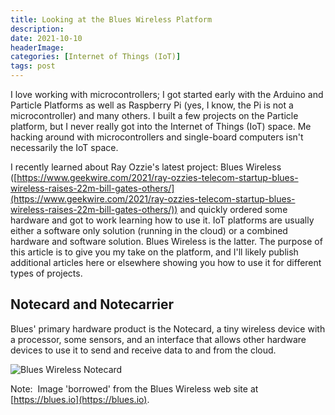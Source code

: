 ```yaml
---
title: Looking at the Blues Wireless Platform
description: 
date: 2021-10-10
headerImage: 
categories: [Internet of Things (IoT)]
tags: post
---
```


I love working with microcontrollers; I got started early with the Arduino and Particle Platforms as well as Raspberry Pi (yes, I know, the Pi is not a microcontroller) and many others. I built a few projects on the Particle platform, but I never really got into the Internet of Things (IoT) space. Me hacking around with microcontrollers and single-board computers isn't necessarily the IoT space.

I recently learned about Ray Ozzie's latest project: Blues Wireless ([https://www.geekwire.com/2021/ray-ozzies-telecom-startup-blues-wireless-raises-22m-bill-gates-others/](https://www.geekwire.com/2021/ray-ozzies-telecom-startup-blues-wireless-raises-22m-bill-gates-others/)) and quickly ordered some hardware and got to work learning how to use it. IoT platforms are usually either a software only solution (running in the cloud) or a combined hardware and software solution. Blues Wireless is the latter. The purpose of this article is to give you my take on the platform, and I'll likely publish additional articles here or elsewhere showing you how to use it for different types of projects.

Notecard and Notecarrier
------------------------

Blues' primary hardware product is the Notecard, a tiny wireless device with a processor, some sensors, and an interface that allows other hardware devices to use it to send and receive data to and from the cloud.

![Blues Wireless Notecard](/images/2021/blues-wireless-notecard.png)

Note:  Image 'borrowed' from the Blues Wireless web site at [https://blues.io](https://blues.io).